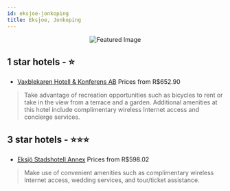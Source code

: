 ```yaml
---
id: eksjoe-jonkoping
title: Eksjoe, Jonkoping
---
```


<center><img src="https://i.travelapi.com/hotels/22000000/21180000/21175000/21174916/965cbf1f_z.jpg" alt="Featured Image" /></center>


##  1 star hotels - ⭐️

-    [Vaxblekaren Hotell & Konferens AB](https://us.hurb.com/hotels/eksjoe/vaxblekaren-hotell-konferens-ab-JNP-JP623921?cmp=18055) Prices from R$652.90
   > Take advantage of recreation opportunities such as bicycles to rent or take in the view from a terrace and a garden. Additional amenities at this hotel include complimentary wireless Internet access and concierge services.

##  3 star hotels - ⭐️⭐️⭐️

-    [Eksjö Stadshotell Annex](https://us.hurb.com/hotels/eksjoe/eksjo-stadshotell-annex-JNP-JP367975?cmp=18055) Prices from R$598.02
   > Make use of convenient amenities such as complimentary wireless Internet access, wedding services, and tour/ticket assistance.
